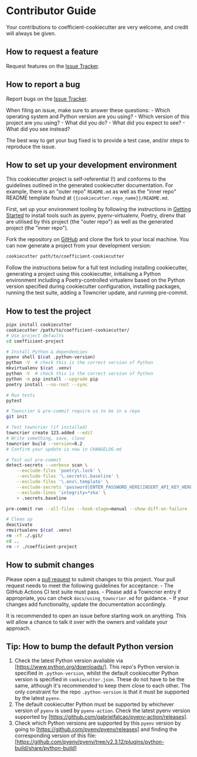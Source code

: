# Contributor Guide

Your contributions to coefficient-cookiecutter are very welcome, and credit will always be given.


## How to request a feature

Request features on the [Issue Tracker].


## How to report a bug

Report bugs on the [Issue Tracker].

When filing an issue, make sure to answer these questions:
    - Which operating system and Python version are you using?
    - Which version of this project are you using?
    - What did you do?
    - What did you expect to see?
    - What did you see instead?

The best way to get your bug fixed is to provide a test case, and/or steps to reproduce the issue.


## How to set up your development environment

This cookiecutter project is self-referential (!) and conforms to the guidelines outlined in the
generated cookiecutter documentation. For example, there is an "outer repo" `README.md` as well as
the "inner repo" README template found at `{{cookiecutter.repo_name}}/README.md`.

First, set up your environment tooling by following the instructions in [Getting
Started]({{cookiecutter.repo_name}}/docs/getting_started.md) to install tools such as pyenv,
pyenv-virtualenv, Poetry, direnv that are utilised by this project (the "outer repo") as well as the
generated project (the "inner repo").

Fork the repository on [GitHub] and clone the fork to your local machine. You can now generate a
project from your development version:

```sh
cookiecutter path/to/coefficient-cookiecutter
```

Follow the instructions below for a full test including installing cookiecutter, generating a
project using this cookiecutter, initialising a Python environment including a Poetry-controlled
virtualenv based on the Python version specified during cookiecutter configuration, installing
packages, running the test suite, adding a Towncrier update, and running pre-commit.


## How to test the project

```sh
pipx install cookiecutter
cookiecutter /path/to/coefficient-cookiecutter/
# Use project defaults
cd coefficient-project

# Install Python & dependencies
pyenv shell $(cat .python-version)
python -V  # check this is the correct version of Python
mkvirtualenv $(cat .venv)
python -V  # check this is the correct version of Python
python -m pip install --upgrade pip
poetry install --no-root --sync

# Run tests
pytest

# Towncrier & pre-commit require us to be in a repo
git init

# Test towncrier (if installed)
towncrier create 123.added --edit
# Write something, save, close
towncrier build --version=0.2
# Confirm your update is now in CHANGELOG.md

# Test out pre-commit
detect-secrets --verbose scan \
    --exclude-files 'poetry\.lock' \
    --exclude-files '\.secrets\.baseline' \
    --exclude-files '\.env\.template' \
    --exclude-secrets 'password|ENTER_PASSWORD_HERE|INSERT_API_KEY_HERE' \
    --exclude-lines 'integrity=*sha' \
    > .secrets.baseline

pre-commit run --all-files --hook-stage=manual --show-diff-on-failure

# Clean up
deactivate
rmvirtualenv $(cat .venv)
rm -rf ./.git/
cd ..
rm -r ./coefficient-project
```


## How to submit changes

Please open a [pull request] to submit changes to this project. Your pull request needs to meet the
following guidelines for acceptance:
    - The GitHub Actions CI test suite must pass.
    - Please add a Towncrier entry if appropriate, you can check `docs/using_towncrier.md` for guidance.
    - If your changes add functionality, update the documentation accordingly.

It is recommended to open an issue before starting work on anything. This will allow a chance to
talk it over with the owners and validate your approach.


## Tip: How to bump the default Python version

1. Check the latest Python version available via [https://www.python.org/downloads/]. This repo's
   Python version is specified in `.python-version`, whilst the default cookiecutter Python version
   is specified in `cookiecutter.json`. These do not have to be the same, although it's recommended
   to keep them close to each other. The only constraint for the repo `.python-version` is that it
   must be supported by the latest `pyenv`.
2. The default cookiecutter Python must be supported by whichever version of `pyenv` is used by
   `pyenv-action`. Check the latest pyenv version supported by [https://github.com/gabrielfalcao/pyenv-action/releases].
3. Check which Python versions are supported by this `pyenv` version by going to
   [https://github.com/pyenv/pyenv/releases] and finding the corresponding version of this file:
   [https://github.com/pyenv/pyenv/tree/v2.3.12/plugins/python-build/share/python-build]


[github]: https://github.com/CoefficientSystems/coefficient-cookiecutter/
[issue tracker]: https://github.com/CoefficientSystems/coefficient-cookiecutter/issues
[pull request]: https://github.com/CoefficientSystems/coefficient-cookiecutter/pulls
